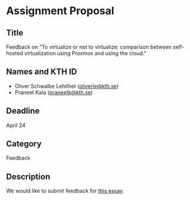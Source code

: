 # Assignment Proposal

## Title

Feedback on "To virtualize or not to virtualize: comparison between self-hosted virtualization using Proxmox and using the cloud."

## Names and KTH ID

  - Oliver Schwalbe Lehtihet (oliverle@kth.se)
  - Praneet Kala (praneetk@kth.se)

## Deadline

April 24

## Category

Feedback

## Description

We would like to submit feedback for [this essay](https://github.com/KTH/devops-course/pull/2187).

